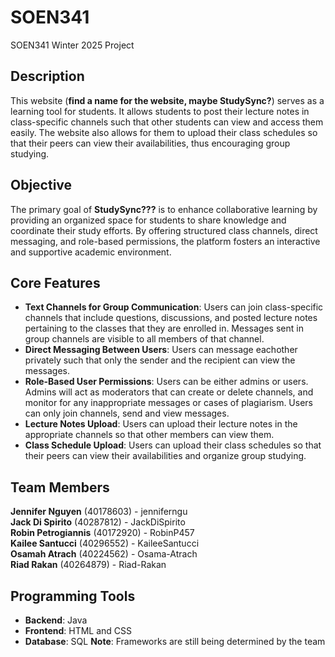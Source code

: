 # SOEN341

SOEN341 Winter 2025 Project 






## Description
This website (**find a name for the website, maybe StudySync?**) serves as a learning tool for students. It allows students to post their lecture notes in class-specific channels such that other students can view and access them easily. The website also allows for them to upload their class schedules so that their peers can view their availabilities, thus encouraging group studying. 

## Objective
The primary goal of **StudySync???** is to enhance collaborative learning by providing an organized space for students to share knowledge and coordinate their study efforts. By offering structured class channels, direct messaging, and role-based permissions, the platform fosters an interactive and supportive academic environment.


## Core Features
- **Text Channels for Group Communication**: Users can join class-specific channels that include questions, discussions, and posted lecture notes pertaining to the classes that they are enrolled in. Messages sent in group channels are visible to all members of that channel.
- **Direct Messaging Between Users**: Users can message eachother privately such that only the sender and the recipient can view the messages.
- **Role-Based User Permissions**: Users can be either admins or users. Admins will act as moderators that can create or delete channels, and monitor for any inappropriate messages or cases of plagiarism. Users can only join channels, send and view messages.
- **Lecture Notes Upload**: Users can upload their lecture notes in the appropriate channels so that other members can view them.
- **Class Schedule Upload**: Users can upload their class schedules so that their peers can view their availabilities and organize group studying.

## Team Members
**Jennifer Nguyen** (40178603) - jenniferngu  
**Jack Di Spirito** (40287812) - JackDiSpirito   
**Robin Petrogiannis** (40172920) - RobinP457  
**Kailee Santucci** (40296552) - KaileeSantucci       
**Osamah Atrach** (40224562) -  Osama-Atrach   
**Riad Rakan** (40264879)  -    Riad-Rakan


## Programming Tools
- **Backend**: Java
- **Frontend**: HTML and CSS
- **Database**: SQL
**Note**: Frameworks are still being determined by the team
